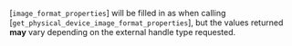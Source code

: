 [`image_format_properties`] will be filled in as when calling
[`get_physical_device_image_format_properties`], but the values returned
 **may**  vary depending on the external handle type requested.